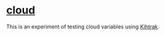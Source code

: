 # [cloud](https://praquron.github.io/cloud)

This is an experiment of testing cloud variables using [Kihtrak](https://kihtrak.com/cloud_variable/).
